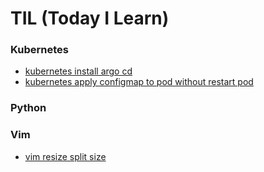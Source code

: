 # TIL (Today I Learn)

### Kubernetes

- [kubernetes install argo cd](./kubernetes/install-argo-cd.md)
- [kubernetes apply configmap to pod without restart pod](./kubernetes/apply-configmap-to-pod-without-restart-pod.md)

### Python

### Vim

- [vim resize split size](./vim/resize-split-size.md)
